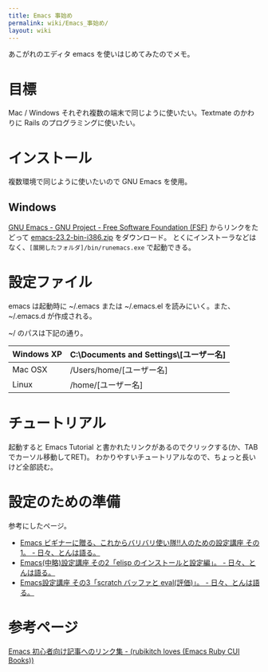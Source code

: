 ```yaml
---
title: Emacs 事始め
permalink: wiki/Emacs_事始め/
layout: wiki
---
```


あこがれのエディタ emacs を使いはじめてみたのでメモ。

目標
====

Mac / Windows それぞれ複数の端末で同じように使いたい。Textmate
のかわりに Rails のプログラミングに使いたい。

インストール
============

複数環境で同じように使いたいので GNU Emacs を使用。

Windows
-------

[GNU Emacs - GNU Project - Free Software Foundation
(FSF)](http://www.gnu.org/software/emacs/) からリンクをたどって
[emacs-23.2-bin-i386.zip](ftp://ftp.ring.gr.jp/pub/GNU/emacs/windows/emacs-23.2-bin-i386.zip)
をダウンロード。
とくにインストーラなどはなく、`[展開したフォルダ]/bin/runemacs.exe`
で起動できる。

設定ファイル
============

emacs は起動時に \~/.emacs または \~/.emacs.el
を読みにいく。また、\~/.emacs.d が作成される。

\~/ のパスは下記の通り。

|Windows XP|C:\\Documents and Settings\\[ユーザー名]|
|----------|----------------------------------------|
|Mac OSX|/Users/home/[ユーザー名]|
|Linux|/home/[ユーザー名]|

チュートリアル
==============

起動すると Emacs Tutorial
と書かれたリンクがあるのでクリックする(か、TABでカーソル移動してRET)。
わかりやすいチュートリアルなので、ちょっと長いけど全部読む。

設定のための準備
================

参考にしたページ。

-   [Emacs ビギナーに贈る、これからバリバリ使い隊!!人のための設定講座
    その1。 -
    日々、とんは語る。](http://d.hatena.ne.jp/tomoya/20090121/1232536106)
-   [Emacs(中略)設定講座 その2「elisp のインストールと設定編」。 -
    日々、とんは語る。](http://d.hatena.ne.jp/tomoya/20090124/1232822594)
-   [Emacs設定講座 その3「scratch バッファと eval(評価)」。 -
    日々、とんは語る。](http://d.hatena.ne.jp/tomoya/20090215/1234692209)

参考ページ
==========

[Emacs 初心者向け記事へのリンク集 - (rubikitch loves (Emacs Ruby CUI
Books))](http://d.hatena.ne.jp/rubikitch/20090127/emacsnewbies)
